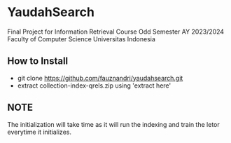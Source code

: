 # YaudahSearch
Final Project for Information Retrieval Course Odd Semester AY 2023/2024     
Faculty of Computer Science Universitas Indonesia

## How to Install
- git clone https://github.com/fauznandri/yaudahsearch.git
- extract collection-index-qrels.zip using 'extract here'

## NOTE ##
The initialization will take time as it will run the indexing and train the letor everytime it initializes.